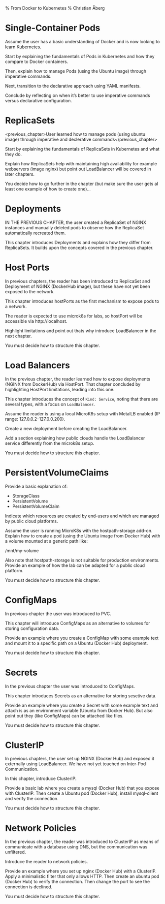 % From Docker to Kubernetes
% Christian Åberg

# Single-Container Pods

Assume the user has a basic understanding of Docker and is now looking to learn Kubernetes.

Start by explaining the fundamentals of Pods in Kubernetes and how they compare to Docker containers.

Then, explain how to manage Pods (using the Ubuntu image) through imperative commands.

Next, transition to the declarative approach using YAML manifests.

Conclude by reflecting on when it’s better to use imperative commands versus declarative configuration.

# ReplicaSets

<previous_chapter>User learned how to manage pods (using ubuntu image) through imperative and declerative commands</previous_chapter>

Start by explaining the fundamentals of ReplicaSets in Kubernetes and what they do.

Explain how ReplicaSets help with maintaining high availability for example webservers (image nginx) but point out LoadBalancer will be covered in later chapters.

You decide how to go further in the chapter (but make sure the user gets al least one example of how to create one)...

# Deployments

IN THE PREVIOUS CHAPTER, the user created a ReplicaSet of NGINX instances and manually deleted pods to observe how the ReplicaSet automatically recreated them.

This chapter introduces Deployments and explains how they differ from ReplicaSets. It builds upon the concepts covered in the previous chapter.

# Host Ports

In previous chapters, the reader has been introduced to ReplicaSet and Deployment of NGINX (DockerHub image), but these have not yet been exposed to the network.

This chapter introduces hostPorts as the first mechanism to expose pods to a network.

The reader is expected to use microk8s for labs, so hostPort will be accessible via http://localhost.

Highlight limitations and point out thats why introduce LoadBalancer in the next chapter.

You must decide how to structure this chapter.

# Load Balancers

In the previous chapter, the reader learned how to expose deployments (NGINX from DockerHub) via HostPort. That chapter concluded by highlighting HostPort limitations, leading into this one.

This chapter introduces the concept of `Kind: Service`, noting that there are several types, with a focus on `LoadBalancer`.

Assume the reader is using a local MicroK8s setup with MetalLB enabled (IP range: 127.0.0.2–127.0.0.200).

Create a new deployment before creating the LoadBalancer.

Add a section explaining how public clouds handle the LoadBalancer service differently from the microk8s setup.

You must decide how to structure this chapter.

# PersistentVolumeClaims

Provide a basic explanation of:
- StorageClass
- PersistentVolume
- PersistentVolumeClaim

Indicate which resources are created by end-users and which are managed by public cloud platforms.

Assume the user is running MicroK8s with the hostpath-storage add-on. Explain how to create a pod (using the Ubuntu image from Docker Hub) with a volume mounted at a generic path like:

/mnt/my-volume

Also note that hostpath-storage is not suitable for production environments. Provide an example of how the lab can be adapted for a public cloud platform.

You must decide how to structure this chapter.

# ConfigMaps

In previous chapter the user was introduced to PVC.

This chapter will introduce ConfigMaps as an alternative to volumes for storing configuration data.

Provide an example where you create a ConfigMap with some example text and mount it to a specific path on a Ubuntu (Docker Hub) deployment.

You must decide how to structure this chapter.

# Secrets

In the previous chapter the user was introduced to ConfigMaps.

This chapter introduces Secrets as an alternative for storing sesetive data.

Provide an example where you create a Secret with some example text and attach is as an environment variable (Ubuntu from Docker Hub). But also point out they (like ConfigMaps) can be attached like files.

You must decide how to structure this chapter.

# ClusterIP

In previous chapters, the user set up NGINX (Docker Hub) and exposed it externally using LoadBalancer. We have not yet touched on Inter-Pod Communication.

In this chapter, introduce ClusterIP.

Provide a basic lab where you create a mysql (Docker Hub) that you expose with ClusterIP. Then create a Ubuntu pod (Docker Hub), install mysql-client and verify the connection.

You must decide how to structure this chapter.

# Network Policies

In the previous chapter, the reader was introduced to ClusterIP as means of communicate with a database using DNS, but the communication was unfiltered.

Introduce the reader to network policies.

Provide an example where you set up nginx (Docker Hub) with a ClusterIP. Apply a minimalistic filter that only allows HTTP. Then create an ubuntu pod (Docker Hub) to verify the connection. Then change the port to see the connection is declined.

You must decide how to structure this chapter.

<!--

% From Docker to Kubernetes
% Christian Åberg

Create the chapter (Heading 1) specified by the user.

Maintain a fluent, pedagogical tone.

Plan a clear heading structure to eliminate the need for bullet points or numbered lists.

Maintain a fluent, pedagogical tone with oversimplifications to keep the text clean.

 -->
